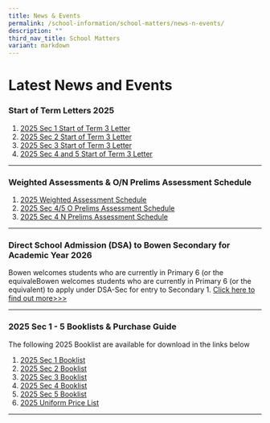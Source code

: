 ```yaml
---
title: News & Events
permalink: /school-information/school-matters/news-n-events/
description: ""
third_nav_title: School Matters
variant: markdown
---
```

# Latest News and Events


### Start of Term Letters 2025

1. [2025 Sec 1 Start of Term 3 Letter](/files/Level%20Matters/S1/2025_Sec_1_Start_of_Term_3_Letter_Final.pdf)
2. [2025 Sec 2 Start of Term 3 Letter](/files/Level%20Matters/S2/2025_Sec_2_Start_of_Term_3_Letter_Final.pdf)
3. [2025 Sec 3 Start of Term 3 Letter](/files/Level%20Matters/S3/2025_Sec_3_Start_of_Term_3_Letter_Final.pdf)
4. [2025 Sec 4 and 5 Start of Term 3 Letter](/files/Level%20Matters/S4n5/2025_Sec_4n5_Start_of_Term_3_Letter_Final.pdf)

<hr>

### Weighted Assessments &amp; O/N Prelims Assessment Schedule

1. [2025 Weighted Assessment Schedule](https://docs.google.com/spreadsheets/d/19w6XG7KLSTYdJJSbMLgRO7GQgUDp06Etb4qwn_r2cF0/edit?gid=318370374#gid=318370374)
2. [2025 Sec 4/5 O Prelims Assessment Schedule](/files/Examination%20Timetables/2025%20Exam%20Timetables/PRELIMS/2025_Letter_to_Parents_O_Level_Prelim___Schedule.pdf)
3. [2025 Sec 4 N Prelims Assessment Schedule](/files/Examination%20Timetables/2025%20Exam%20Timetables/PRELIMS/2025_Letter_to_Parents_N_Level_Prelim___Schedule.pdf)

<hr>

### Direct School Admission (DSA) to Bowen Secondary for Academic Year 2026
Bowen welcomes students who are currently in Primary 6 (or the equivaleBowen welcomes students who are currently in Primary 6 (or the equivalent) to apply under DSA-Sec for entry to Secondary 1.
[Click here to find out more&gt;&gt;&gt;](/signature-programmes/direct-school-admission-1/)

<hr>

### 2025 Sec 1 - 5 Booklists &amp; Purchase Guide

The following 2025 Booklist are available for download in the links below
1. [2025 Sec 1 Booklist](/files/Book%20Lists/2025/S1_Booklist_2025.pdf)
2. [2025 Sec 2 Booklist](/files/Book%20Lists/2025/S2_Booklist_2025.pdf)
3. [2025 Sec 3 Booklist](/files/Book%20Lists/2025/S3_Booklist_2025.pdf)
4. [2025 Sec 4 Booklist](/files/Book%20Lists/2025/S4_Booklist_2025.pdf)
5. [2025 Sec 5 Booklist](/files/Book%20Lists/2025/S5_Booklist_2025.pdf)
6. [2025 Uniform Price List](/files/Book%20Lists/2025/Bowen_Sec_Uniform_Price_List.pdf)



<hr>